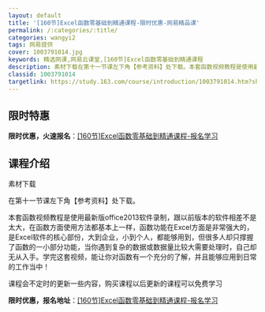 ```yaml
---
layout: default
title: '[160节]Excel函数零基础到精通课程-限时优惠-网易精品课'
permalink: /:categories/:title/
categories: wangyi2
tags: 网易提供
cover: 1003791014.jpg
keywords: 精选网课,网易云课堂,[160节]Excel函数零基础到精通课程
description: 素材下载在第十一节课左下角【参考资料】处下载。本套函数视频教程是使用最新版office2013软件录制，跟以前版本的软件
classid: 1003791014
targetlink: https://study.163.com/course/introduction/1003791014.htm?share=1&shareId=1025206652&utm_campaign=share&utm_medium=iphoneShare&utm_source=&utm_u=1025206652
---
```


## 限时特惠

**限时优惠，火速报名**：[[160节]Excel函数零基础到精通课程-报名学习](https://study.163.com/course/introduction/1003791014.htm?share=1&shareId=1025206652&utm_campaign=share&utm_medium=iphoneShare&utm_source=&utm_u=1025206652)

## 课程介绍

素材下载

在第十一节课左下角【参考资料】处下载。



本套函数视频教程是使用最新版office2013软件录制，跟以前版本的软件相差不是太大，在函数方面使用方法都基本上一样，函数功能在Excel方面是非常强大的，是Excel软件的核心部份，大到企业，小到个人，都能够用到，但很多人却只撑握了函数的一小部分功能，当你遇到复杂的数据或数据量比较大需要处理时，自己却无从入手。学完这套视频，能让你对函数有一个充分的了解，并且能够应用到日常的工作当中！

课程会不定时的更新一些内容，购买课程以后更新的课程可以免费学习

**限时优惠，报名地址**：[[160节]Excel函数零基础到精通课程-报名学习](https://study.163.com/course/introduction/1003791014.htm?share=1&shareId=1025206652&utm_campaign=share&utm_medium=iphoneShare&utm_source=&utm_u=1025206652)

